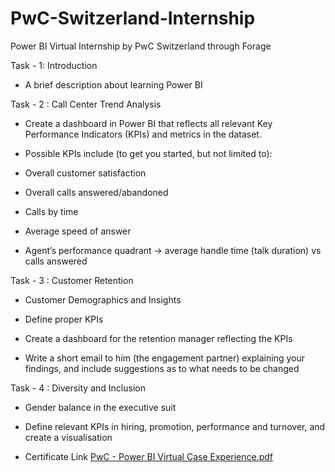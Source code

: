 # PwC-Switzerland-Internship

Power BI Virtual Internship by PwC Switzerland through Forage

Task - 1: Introduction
* A brief description about learning Power BI

Task - 2 : Call Center Trend Analysis

* Create a dashboard in Power BI that reflects all relevant Key Performance Indicators (KPIs) and metrics in the dataset.

* Possible KPIs include (to get you started, but not limited to):

* Overall customer satisfaction
* Overall calls answered/abandoned
* Calls by time
* Average speed of answer
* Agent’s performance quadrant -> average handle time (talk duration) vs calls answered

Task - 3 : Customer Retention 

* Customer Demographics and Insights

* Define proper KPIs

* Create a dashboard for the retention manager reflecting the KPIs

* Write a short email to him (the engagement partner) explaining your findings, and include suggestions as to what needs to be changed

Task - 4 : Diversity and Inclusion

* Gender balance in the executive suit

* Define relevant KPIs in hiring, promotion, performance and turnover, and create a visualisation

* Certificate Link [PwC - Power BI Virtual Case Experience.pdf](https://github.com/prithvirajh98/PwC-Switzerland-Internship/files/12410771/PwC.-.Power.BI.Virtual.Case.Experience.pdf)
